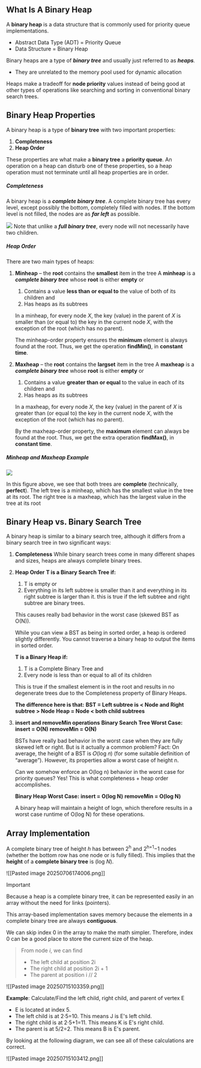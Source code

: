 ## What Is A Binary Heap

A **binary heap** is a data structure that is commonly used for priority queue implementations.
- Abstract Data Type (ADT) = Priority Queue
- Data Structure = Binary Heap

Binary heaps are a type of ***binary tree*** and usually just referred to as **_heaps_**_._
- They are unrelated to the memory pool used for dynamic allocation

Heaps make a tradeoff for **node priority** values instead of being good at other types of operations like searching and sorting in conventional binary search trees.
## Binary Heap Properties

A binary heap is a type of **binary tree** with two important properties:

1. **Completeness**
2. **Heap Order**

These properties are what make a **binary tree** a **priority queue**.
An operation on a heap can disturb one of these properties, so a heap operation must not terminate until all heap properties are in order.
##### Completeness
A binary heap is a **_complete binary tree_**.
A complete binary tree has every level, except possibly the bottom, completely filled with nodes. If the bottom level is not filled, the nodes are as ***far left*** as possible.

![](https://cdn.programiz.com/sites/tutorial2program/files/complete-binary-tree_0.png)
Note that unlike a ***full binary tree***, every node will not necessarily have two children.
##### Heap Order
There are two main types of heaps:
1. **Minheap** – the **root** contains the **smallest** item in the tree
    A **minheap** is a **_complete binary tree_** whose **root** is either **empty** or
	1. Contains a value **less than** **or equal to** the value of both of its children
	    and
	2. Has heaps as its subtrees
	
	In a minheap, for every node _X_, the key (value) in the parent of _X_ is smaller than (or equal to) the key in the current node _X_, with the exception of the root (which has no parent).
	
	The minheap-order property ensures the **minimum** element is always found at the root. Thus, we get the operation **findMin()**, in **constant time**.

2.  **Maxheap** – the **root** contains the **largset** item in the tree
    A **maxheap** is a **_complete binary tree_** whose **root** is either **empty** or
	1. Contains a value **greater than** **or equal** to the value in each of its children
	    and
	2. Has heaps as its subtrees
	
	In a maxheap, for every node _X_, the key (value) in the parent of _X_ is greater than (or equal to) the key in the current node _X_, with the exception of the root (which has no parent).
	
	By the maxheap-order property, the **maximum** element can always be found at the root. Thus, we get the extra operation **findMax()**, in **constant time**.

##### Minheap and Maxheap Example

![](https://prepbytes-misc-images.s3.ap-south-1.amazonaws.com/assets/1674109793492-Difference%20Between%20Max%20Heap%20and%20Min%20Heap2.png)

In this figure above, we see that both trees are **complete** (technically, **perfect**).
The left tree is a minheap, which has the smallest value in the tree at its root.
The right tree is a maxheap, which has the largest value in the tree at its root
## **Binary Heap vs. Binary Search Tree**

A binary heap is similar to a binary search tree, although it differs from a binary search tree in two significant ways:

1. **Completeness**
	While binary search trees come in many different shapes and sizes, heaps are always complete binary trees.

2. **Heap Order**
	**T is a Binary Search Tree if:**
	1. T is empty
	    or
	2. Everything in its left subtree is smaller than it and everything in its right subtree is larger than it.
	this is true if the left subtree and right subtree are binary trees.
	
	This causes really bad behavior in the worst case (skewed BST as O(N)).
	
	While you can view a BST as being in sorted order, a heap is ordered slightly differently. You cannot traverse a binary heap to output the items in sorted order.
	
	**T is a Binary Heap if:**
	1. T is a Complete Binary Tree
	    and
	2. Every node is less than or equal to all of its children
	
	This is true if the smallest element is in the root and results in no degenerate trees due to the Completeness property of Binary Heaps.
	
	**The difference here is that:**
		**BST = Left subtree is < Node and Right subtree > Node**
		**Heap = Node < both child subtrees**

3. **insert and removeMin operations**
	**Binary Search Tree Worst Case:**
	**insert = O(N)**
	**removeMin = O(N)**
	
	BSTs have really bad behavior in the worst case when they are fully skewed left or right.
	But is it actually a common problem?
	Fact: On average, the height of a BST is 𝑂(log 𝑛) (for some suitable definition of “average”). However, its properties allow a worst case of height n.
	
	Can we somehow enforce an O(log n) behavior in the worst case for priority queues?
	Yes! This is what completeness + heap order accomplishes.
	
	**Binary Heap Worst Case:**
	**insert = O(log N)**
	**removeMin = O(log N)**
	
	A binary heap will maintain a height of logn, which therefore results in a worst case runtime of O(log N) for these operations.
## Array Implementation

A complete binary tree of height _h_ has between 2<sup>h</sup> and 2<sup>h+1</sup>−1 nodes (whether the bottom row has one node or is fully filled). This implies that the **height** of a **complete binary tree** is (log *N*).

![[Pasted image 20250706174006.png]]

>[!Important]
>Because a heap is a complete binary tree, it can be represented easily in an array without the need for links (pointers).
>
>This array-based implementation saves memory because the elements in a complete binary tree are always **contiguous**.

We can skip index 0 in the array to make the math simpler.
Therefore, index 0 can be a good place to store the current size of the heap.

>From node _i_, we can find
>   - The left child at position 2i
>   - The right child at position 2i + 1
>   - The parent at position i // 2

![[Pasted image 20250715103359.png]]

**Example**: Calculate/Find the left child, right child, and parent of vertex E
- E is located at index 5.
- The left child is at 2·5=10. This means J is E's left child. 
- The right child is at 2·5+1=11. This means K is E's right child.
- The parent is at 5/2=2. This means B is E's parent.

By looking at the following diagram, we can see all of these calculations are correct.

![[Pasted image 20250715103412.png]]